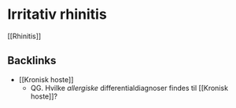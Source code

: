 # Irritativ rhinitis
[[Rhinitis]]

## Backlinks
* [[Kronisk hoste]]
	* QG. Hvilke *allergiske* differentialdiagnoser findes til [[Kronisk hoste]]?

<!-- {BearID:1726BF15-8E3A-4ADB-B902-35C49278C4C9-3083-000009598F76A519} -->
